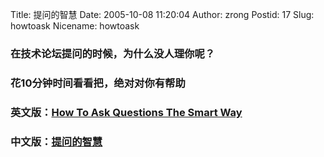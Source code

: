 Title: 提问的智慧
Date: 2005-10-08 11:20:04
Author: zrong
Postid: 17
Slug: howtoask
Nicename: howtoask

### 在技术论坛提问的时候，为什么没人理你呢？

### 花10分钟时间看看把，绝对对你有帮助

### 英文版：[How To Ask Questions The Smart Way](http://www.catb.org/%7Eesr/faqs/smart-questions.html)

### 中文版：[提问的智慧](http://www.beiww.com/doc/oss/smart-questions.html)
